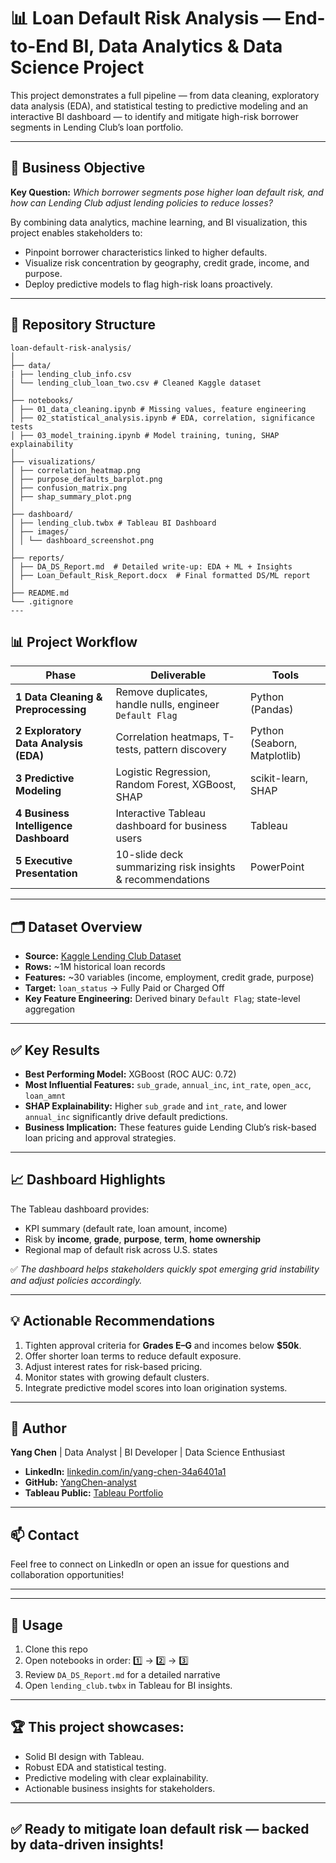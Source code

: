 # 📊 Loan Default Risk Analysis — End-to-End BI, Data Analytics & Data Science Project

This project demonstrates a full pipeline — from data cleaning, exploratory data analysis (EDA), and statistical testing to predictive modeling and an interactive BI dashboard — to identify and mitigate high-risk borrower segments in Lending Club’s loan portfolio.

---

## 🚀 **Business Objective**

**Key Question:** *Which borrower segments pose higher loan default risk, and how can Lending Club adjust lending policies to reduce losses?*

By combining data analytics, machine learning, and BI visualization, this project enables stakeholders to:
- Pinpoint borrower characteristics linked to higher defaults.
- Visualize risk concentration by geography, credit grade, income, and purpose.
- Deploy predictive models to flag high-risk loans proactively.

---

## 📂 **Repository Structure**

```
loan-default-risk-analysis/
│
├── data/
| ├── lending_club_info.csv
│ └── lending_club_loan_two.csv # Cleaned Kaggle dataset
│
├── notebooks/
│ ├── 01_data_cleaning.ipynb # Missing values, feature engineering
│ ├── 02_statistical_analysis.ipynb # EDA, correlation, significance tests
│ ├── 03_model_training.ipynb # Model training, tuning, SHAP explainability
│
├── visualizations/
│ ├── correlation_heatmap.png
│ ├── purpose_defaults_barplot.png
│ ├── confusion_matrix.png
│ ├── shap_summary_plot.png
│
├── dashboard/
│ ├── lending_club.twbx # Tableau BI Dashboard
│ ├── images/
│ │ └── dashboard_screenshot.png
│
├── reports/
│ ├── DA_DS_Report.md  # Detailed write-up: EDA + ML + Insights
│ ├── Loan_Default_Risk_Report.docx  # Final formatted DS/ML report
│
├── README.md
└── .gitignore
---
```
## 📊 **Project Workflow**

| Phase | Deliverable | Tools |
|-------|--------------|-------|
| **1 Data Cleaning & Preprocessing** | Remove duplicates, handle nulls, engineer `Default Flag` | Python (Pandas) |
| **2 Exploratory Data Analysis (EDA)** | Correlation heatmaps, T-tests, pattern discovery | Python (Seaborn, Matplotlib) |
| **3 Predictive Modeling** | Logistic Regression, Random Forest, XGBoost, SHAP | scikit-learn, SHAP |
| **4 Business Intelligence Dashboard** | Interactive Tableau dashboard for business users | Tableau |
| **5 Executive Presentation** | 10-slide deck summarizing risk insights & recommendations | PowerPoint |

---

## 🗂️ **Dataset Overview**

- **Source:** [Kaggle Lending Club Dataset](https://www.kaggle.com/datasets/gabrielsantello/lending-club-loan-preprocessed-dataset)
- **Rows:** ~1M historical loan records
- **Features:** ~30 variables (income, employment, credit grade, purpose)
- **Target:** `loan_status` → Fully Paid or Charged Off
- **Key Feature Engineering:** Derived binary `Default Flag`; state-level aggregation

---


## ✅ **Key Results**

- **Best Performing Model:** XGBoost (ROC AUC: 0.72)
- **Most Influential Features:** `sub_grade`, `annual_inc`, `int_rate`, `open_acc`, `loan_amnt`
- **SHAP Explainability:** Higher `sub_grade` and `int_rate`, and lower `annual_inc` significantly drive default predictions.
- **Business Implication:** These features guide Lending Club’s risk-based loan pricing and approval strategies.


---

## 📈 **Dashboard Highlights**

The Tableau dashboard provides:
- KPI summary (default rate, loan amount, income)
- Risk by **income**, **grade**, **purpose**, **term**, **home ownership**
- Regional map of default risk across U.S. states

✅ *The dashboard helps stakeholders quickly spot emerging grid instability and adjust policies accordingly.*

---

## 💡 **Actionable Recommendations**

1. Tighten approval criteria for **Grades E–G** and incomes below **$50k**.
2. Offer shorter loan terms to reduce default exposure.
3. Adjust interest rates for risk-based pricing.
4. Monitor states with growing default clusters.
5. Integrate predictive model scores into loan origination systems.

---

## 👤 **Author**

**Yang Chen** | Data Analyst | BI Developer | Data Science Enthusiast  
- **LinkedIn:** [linkedin.com/in/yang-chen-34a6401a1](https://www.linkedin.com/in/yang-chen-34a6401a1)
- **GitHub:** [YangChen-analyst](https://github.com/YangChen-analyst)
- **Tableau Public:** [Tableau Portfolio](https://public.tableau.com/app/profile/yang.chen8410/vizzes)

---

## 📫 **Contact**

Feel free to connect on LinkedIn or open an issue for questions and collaboration opportunities!

---

---

## 🔑 **Usage**

1. Clone this repo  
2. Open notebooks in order: 1️⃣ → 2️⃣ → 3️⃣  
3. Review `DA_DS_Report.md` for a detailed narrative  
4. Open `lending_club.twbx` in Tableau for BI insights.

---

## 🏆 **This project showcases:**

- Solid BI design with Tableau.
- Robust EDA and statistical testing.
- Predictive modeling with clear explainability.
- Actionable business insights for stakeholders.

---

## ✅ Ready to mitigate loan default risk — backed by data-driven insights!
